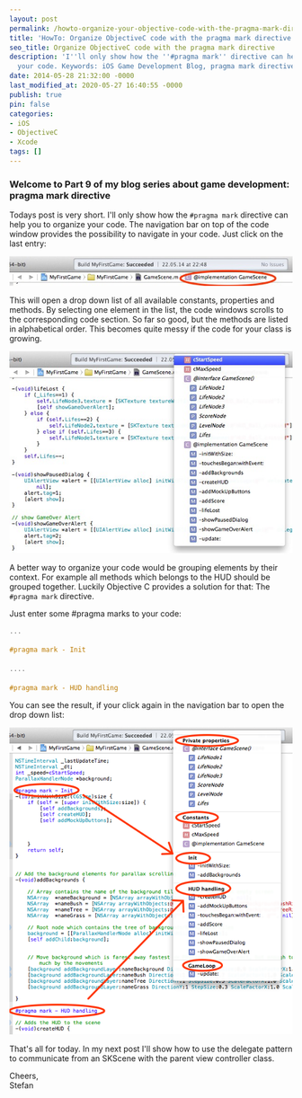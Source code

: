 ```yaml
---
layout: post
permalink: /howto-organize-your-objective-code-with-the-pragma-mark-directive/
title: 'HowTo: Organize ObjectiveC code with the pragma mark directive'
seo_title: Organize ObjectiveC code with the pragma mark directive
description: 'I''ll only show how the ''#pragma mark'' directive can help you to organize
  your code. Keywords: iOS Game Development Blog, pragma mark directive, ObjectiveC'
date: 2014-05-28 21:32:00 -0000
last_modified_at: 2020-05-27 16:40:55 -0000
publish: true
pin: false
categories:
- iOS
- ObjectiveC
- Xcode
tags: []
---
```

### Welcome to Part 9 of my blog series about game development: pragma mark directive

Todays post is very short. I'll only show how the ``#pragma mark`` directive can help you to organize your code. The navigation bar on top of the code window provides the possibility to navigate in your code. Just click on the last entry:

![pragma mark](/assets/2014/05/Bildschirmfoto-2014-05-28-um-22.55.06-1.jpg)

This will open a drop down list of all available constants, properties and methods. By selecting one element in the list, the code windows scrolls to the corresponding code section. So far so good, but the methods are listed in alphabetical order. This becomes quite messy if the code for your class is growing.

![pragma mark](/assets/2014/05/Bildschirmfoto-2014-05-28-um-22.55.18-1.jpg)

A better way to organize your code would be grouping elements by their context. For example all methods which belongs to the HUD should be grouped together. Luckily Objective C provides a solution for that: The ``#pragma mark`` directive.

Just enter some #pragma marks to your code:
```objectivec
...

#pragma mark - Init

....

#pragma mark - HUD handling
```

You can see the result, if your click again in the navigation bar to open the drop down list:

![navigation bar](/assets/2014/05/Bildschirmfoto-2014-05-28-um-23.07.22.png)

That's all for today. In my next post I'll show how to use the delegate pattern to communicate from an SKScene with the parent view controller class.

Cheers,  
Stefan
